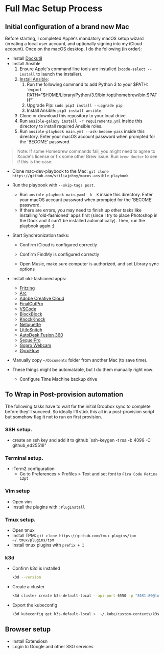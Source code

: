 # Full Mac Setup Process

## Initial configuration of a brand new Mac

Before starting, I completed Apple's mandatory macOS setup wizard (creating a local user account, and optionally signing into my iCloud account). Once on the macOS desktop, I do the following (in order):

- Install [Dockutil](https://github.com/kcrawford/dockutil/releases/download/3.0.2/dockutil-3.0.2.pkg)
- Install Ansible
  1. Ensure Apple's command line tools are installed (`xcode-select --install` to launch the installer).
  2. [Install Ansible](https://docs.ansible.com/ansible/latest/installation_guide/index.html):
     1. Run the following command to add Python 3 to your $PATH: `export PATH="$HOME/Library/Python/3.9/bin:/opt/homebrew/bin:$PATH"`
     2. Upgrade Pip: `sudo pip3 install --upgrade pip`
     3. Install Ansible: `pip3 install ansible`
  3. Clone or download this repository to your local drive.
  4. Run `ansible-galaxy install -r requirements.yml` inside this directory to install required Ansible roles.
  5. Run `ansible-playbook main.yml --ask-become-pass` inside this directory. Enter your macOS account password when prompted for the 'BECOME' password.

> Note: If some Homebrew commands fail, you might need to agree to Xcode's license or fix some other Brew issue. Run `brew doctor` to see if this is the case.

- Clone mac-dev-playbook to the Mac: `git clone https://github.com/stiliajohny/macos-ansible-playbook`
- Run the playbook with `--skip-tags post`.
  - Run `ansible-playbook main.yaml -k -K` inside this directory. Enter your macOS account password when prompted for the 'BECOME' password.
  - If there are errors, you may need to finish up other tasks like installing 'old-fashioned' apps first (since I try to place Photoshop in the Dock and it can't be installed automatically). Then, run the playbook again ;)
- Start Synchronization tasks:

  - Confirm iCloud is configured correctly
  - Confirm FindMy is configured correctly

  - Open Music, make sure computer is authorized, and set Library sync options

- Install old-fashioned apps:
  - [Fritzing](https://fritzing.org/download/)
  - [Arc](https://releases.arc.net/release/Arc-latest.dmg)
  - [Adobe Creative Cloud]() <!-- FIXME add link -->
  - [FinalCutPro]() <!-- FIXME add link -->
  - [VSCode](https://code.visualstudio.com/download)
  - [BlockBlock](https://objective-see.com/products/blockblock.html)
  - [KnockKnock](https://objective-see.com/products/knockknock.html)
  - [Netiquette](https://objective-see.org/products/netiquette.html)
  - [LittleSnitch](https://www.obdev.at/products/littlesnitch/download.html)
  - [AutoDesk Fusion 360](https://www.autodesk.com/products/fusion-360/students-teachers-educators)
  - [SequelPro](https://sequelpro.com/download)
  - [Gopro Webcam](https://community.gopro.com/t5/en/How-to-Use-Your-GoPro-as-a-Webcam/ta-p/394284)
  - [GyroFlow](https://gyroflow.app/)
- Manually copy `~/Documents` folder from another Mac (to save time).
- These things might be automatable, but I do them manually right now:
  - Configure Time Machine backup drive

## To Wrap in Post-provision automation

The following tasks have to wait for the initial Dropbox sync to complete before they'll succeed. So ideally I'll stick this all in a post-provision script but somehow flag it not to run on first provision.

### SSH setup.

- create an ssh key and add it to github
  `ssh-keygen -t rsa -b 4096 -C github_ed25519"

### Terminal setup.

- iTerm2 configuration
  - Go to Preferences > Profiles > Text and set font to `Fira Code Retina 12pt`

### Vim setup

- Open vim
- Install the plugins with `:PlugInstall`

### Tmux setup.

- Open tmux
- Install TPM:
  `git clone https://github.com/tmux-plugins/tpm ~/.tmux/plugins/tpm`
- Install tmux plugins with `prefix + I`

### k3d

- Confirm k3d is installed

  ```bash
  k3d --version
  ```

- Create a cluster

  ```bash
  k3d cluster create k3s-default-local --api-port 6550 -p "8081:80@loadbalancer" -p "8444:443@loadbalancer" --agents 1
  ```

- Export the kubeconfig

  ```bash
  k3d kubeconfig get k3s-default-local >  ~/.kube/custom-contexts/k3s-default-local.yml
  ```

## Browser setup

- Install Extensiosn
- Login to Google and other SSO services
